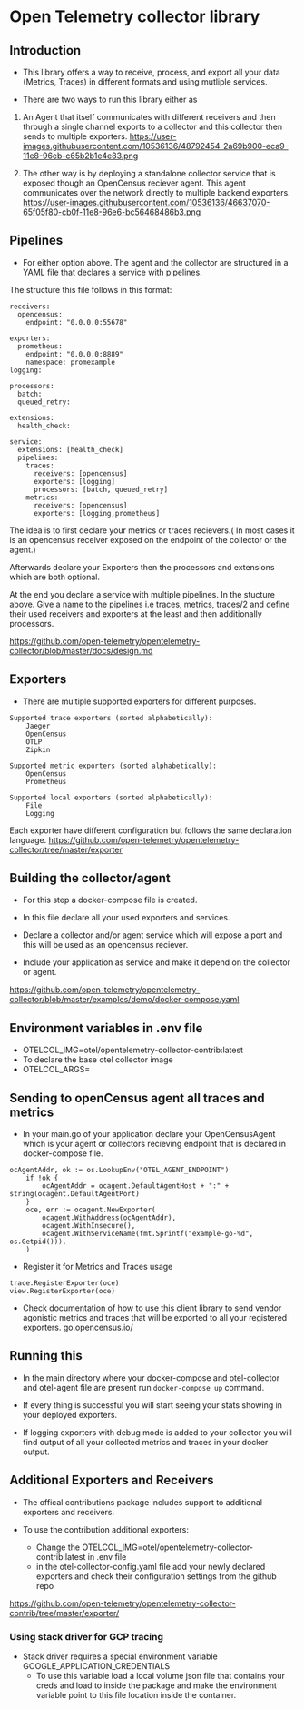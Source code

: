 # Open Telemetry collector library

## Introduction

- This library offers a way to receive, process, and export all your data
(Metrics, Traces) in different formats and using mutliple services.

- There are two ways to run this library either as 

1)  An Agent that itself
    communicates with different receivers and then through a single channel
    exports to a collector and this collector then sends to multiple exporters.
    https://user-images.githubusercontent.com/10536136/48792454-2a69b900-eca9-11e8-96eb-c65b2b1e4e83.png
  
2)  The other way is by deploying a standalone collector service that is exposed
    though an OpenCensus reciever agent. This agent communicates over the
    network directly to multiple backend exporters.
    https://user-images.githubusercontent.com/10536136/46637070-65f05f80-cb0f-11e8-96e6-bc56468486b3.png

## Pipelines

- For either option above. The agent and the collector are structured in a YAML
  file that declares a service with pipelines.

The structure this file follows in this format:

```
receivers:
  opencensus:
    endpoint: "0.0.0.0:55678"

exporters:
  prometheus:
    endpoint: "0.0.0.0:8889"
    namespace: promexample
logging:

processors:
  batch:
  queued_retry:

extensions:
  health_check:

service:
  extensions: [health_check]
  pipelines:
    traces:
      receivers: [opencensus]
      exporters: [logging]
      processors: [batch, queued_retry]
    metrics:
      receivers: [opencensus]
      exporters: [logging,prometheus]
```

The idea is to first declare your metrics or traces recievers.( In most cases it
is an opencensus receiver exposed on the endpoint of the collector or the
agent.)

Afterwards declare your Exporters then the processors and extensions which are
both optional.

At the end you declare a service with multiple pipelines. In the stucture above.
Give a name to the pipelines i.e traces, metrics, traces/2 and define their used
receivers and exporters at the least and then additionally processors.

https://github.com/open-telemetry/opentelemetry-collector/blob/master/docs/design.md


## Exporters

- There are multiple supported exporters for different purposes.
```
Supported trace exporters (sorted alphabetically):
    Jaeger
    OpenCensus
    OTLP
    Zipkin

Supported metric exporters (sorted alphabetically):
    OpenCensus
    Prometheus

Supported local exporters (sorted alphabetically):
    File
    Logging
```

Each exporter have different configuration but follows the same declaration language.
https://github.com/open-telemetry/opentelemetry-collector/tree/master/exporter

## Building the collector/agent

- For this step a docker-compose file is created.

- In this file declare all your used exporters and services. 

- Declare a collector and/or agent service which will expose a port and this
  will be used as an opencensus reciever.

- Include your application as service and make it depend on the collector or
  agent.

https://github.com/open-telemetry/opentelemetry-collector/blob/master/examples/demo/docker-compose.yaml

## Environment variables in .env file

- OTELCOL_IMG=otel/opentelemetry-collector-contrib:latest
- To declare the base otel collector image 
- OTELCOL_ARGS=

## Sending to openCensus agent all traces and metrics

- In your main.go of your application declare your OpenCensusAgent which is your
  agent or collectors recieving endpoint that is declared in docker-compose file.

```
ocAgentAddr, ok := os.LookupEnv("OTEL_AGENT_ENDPOINT")
	if !ok {
		ocAgentAddr = ocagent.DefaultAgentHost + ":" + string(ocagent.DefaultAgentPort)
	}
	oce, err := ocagent.NewExporter(
		ocagent.WithAddress(ocAgentAddr),
		ocagent.WithInsecure(),
		ocagent.WithServiceName(fmt.Sprintf("example-go-%d", os.Getpid())),
	)
```

- Register it for Metrics and Traces usage

```
trace.RegisterExporter(oce)
view.RegisterExporter(oce)
 ```

 - Check documentation of how to use this client library to send vendor
   agonistic metrics and traces that will be exported to all your registered
   exporters.
   go.opencensus.io/


## Running this 

- In the main directory where your docker-compose and otel-collector and otel-agent file are
  present run ``docker-compose up`` command.

- If every thing is successful you will start seeing your stats showing in your
  deployed exporters.

- If logging exporters with debug mode is added to your collector you will find
  output of all your collected metrics and traces in your docker output.


## Additional Exporters and Receivers

- The offical contributions package includes support to additional exporters and
  receivers.

- To use the contribution additional exporters:
    - Change the OTELCOL_IMG=otel/opentelemetry-collector-contrib:latest in .env
      file
    - in the otel-collector-config.yaml file add your newly declared exporters
      and check their configuration settings from the github repo

https://github.com/open-telemetry/opentelemetry-collector-contrib/tree/master/exporter/

### Using stack driver for GCP tracing

- Stack driver requires a special environment variable
  GOOGLE_APPLICATION_CREDENTIALS
    - To use this variable load a local volume json file that contains your
      creds and load to inside the package and make the environment variable
      point to this file location inside the container.
      
